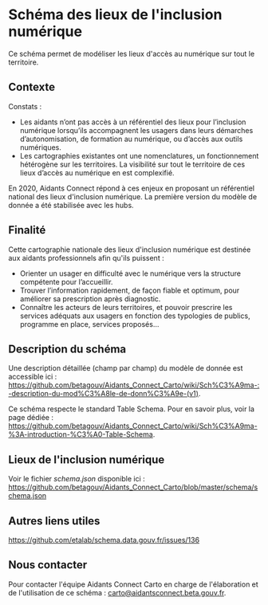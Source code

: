 # Schéma des lieux de l'inclusion numérique

Ce schéma permet de modéliser les lieux d'accès au numérique sur tout le territoire. 

## Contexte 

Constats :
- Les aidants n’ont pas accès à un référentiel des lieux pour l’inclusion numérique lorsqu’ils accompagnent les usagers dans leurs démarches d’autonomisation, de formation au numérique, ou d’accès aux outils numériques.
- Les cartographies existantes ont une nomenclatures, un fonctionnement hétérogène sur les territoires. La visibilité sur tout le territoire de ces lieux d’accès au numérique en est complexifié. 

En 2020, Aidants Connect répond à ces enjeux en proposant un référentiel national des lieux d'inclusion numérique. La première version du modèle de donnée a été stabilisée avec les hubs. 

## Finalité 

Cette cartographie nationale des lieux d'inclusion numérique est destinée aux aidants professionnels afin qu'ils puissent : 
- Orienter un usager en difficulté avec le numérique vers la structure compétente pour l’accueillir.
- Trouver l’information rapidement, de façon fiable et optimum, pour améliorer sa prescription après diagnostic.
- Connaître les acteurs de leurs territoires, et pouvoir prescrire les services adéquats aux usagers en fonction des typologies de publics, programme en place, services proposés…

## Description du schéma

Une description détaillée (champ par champ) du modèle de donnée est accessible ici : https://github.com/betagouv/Aidants_Connect_Carto/wiki/Sch%C3%A9ma-:-description-du-mod%C3%A8le-de-donn%C3%A9e-(v1). 

Ce schéma respecte le standard Table Schema. Pour en savoir plus, voir la page dédiée : https://github.com/betagouv/Aidants_Connect_Carto/wiki/Sch%C3%A9ma-%3A-introduction-%C3%A0-Table-Schema.

## Lieux de l'inclusion numérique

Voir le fichier *schema.json* disponible ici : https://github.com/betagouv/Aidants_Connect_Carto/blob/master/schema/schema.json

## Autres liens utiles

https://github.com/etalab/schema.data.gouv.fr/issues/136

## Nous contacter 

Pour contacter l'équipe Aidants Connect Carto en charge de l'élaboration et de l'utilisation de ce schéma : carto@aidantsconnect.beta.gouv.fr.
